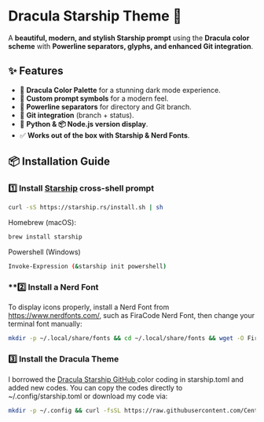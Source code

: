 # Dracula Starship Theme 🚀

A **beautiful, modern, and stylish Starship prompt** using the **Dracula color scheme** with **Powerline separators, glyphs, and enhanced Git integration**.

## ✨ Features
- 🎨 **Dracula Color Palette** for a stunning dark mode experience.
- 🚀 **Custom prompt symbols** for a modern feel.
- 📂 **Powerline separators** for directory and Git branch.
- 🌱 **Git integration** (branch + status).
- 🐍 **Python & 📦 Node.js version display**.
- ✅ **Works out of the box with Starship & Nerd Fonts**.

## 📦 Installation Guide

### **1️⃣ Install [Starship](https://starship.rs/) cross-shell prompt**
```bash
curl -sS https://starship.rs/install.sh | sh
```
Homebrew (macOS):
```bash
brew install starship
```
Powershell (Windows)
```bash
Invoke-Expression (&starship init powershell)
```

### **2️⃣ Install a Nerd Font
To display icons properly, install a Nerd Font from https://www.nerdfonts.com/, such as FiraCode Nerd Font, then change your terminal font manually:
```bash
mkdir -p ~/.local/share/fonts && cd ~/.local/share/fonts && wget -O FiraCode.zip https://github.com/ryanoasis/nerd-fonts/releases/latest/download/FiraCode.zip && unzip -o FiraCode.zip -d FiraCode && rm FiraCode.zip && fc-cache -fv
```

### **3️⃣ Install the Dracula Theme**
I borrowed the [Dracula Starship GitHub
](https://github.com/dracula/starship/blob/9f2c60b5e6de26e340d8d91ba6c4a725e56d6992/starship.toml) color coding in starship.toml and added new codes.
You can copy the codes directly to ~/.config/starship.toml or download my code via:
```bash
mkdir -p ~/.config && curl -fsSL https://raw.githubusercontent.com/Century300/custom-starship-dracula-theme/main/starship.toml -o ~/.config/starship.toml
```


